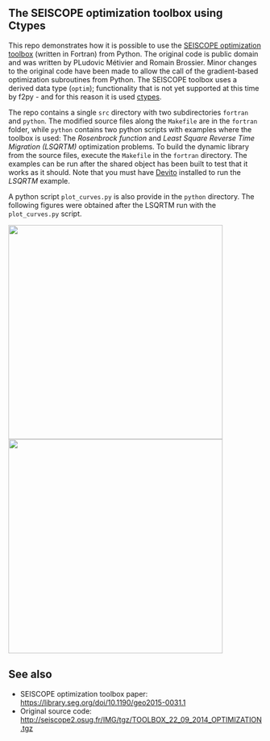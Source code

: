 The SEISCOPE optimization toolbox using Ctypes
----------------------------------------------

This repo demonstrates how it is possible to use the [SEISCOPE optimization toolbox](https://seiscope2.osug.fr/SEISCOPE-OPTIMIZATION-TOOLBOX?lang=fr) (written in Fortran) from Python. The original code is public domain and was written by PLudovic Métivier
and Romain Brossier. Minor changes to the original code have been made to allow the call of the gradient-based optimization subroutines from Python. The SEISCOPE toolbox uses a derived data type (`optim`); functionality that is not yet supported at this time by f2py - and for this reason it is used [ctypes](https://docs.python.org/3/library/ctypes.html).

The repo contains a single `src` directory with two subdirectories `fortran` and `python`. The modified source files along the `Makefile` are in the `fortran ` folder, while `python` contains two python scripts with examples where the toolbox is used: The *Rosenbrock function* and *Least Square Reverse Time Migration (LSQRTM)* optimization problems. To build the dynamic library from the source files, execute the `Makefile` in the `fortran` directory. The examples can be run after the shared
object has been built to test that it works as it should. Note that you must have [Devito](https://www.devitoproject.org/) installed to run the *LSQRTM* example.

A python script `plot_curves.py` is also provide in the `python` directory. The following figures were obtained after the LSQRTM run with the `plot_curves.py` script.

<img src="https://github.com/ofmla/seiscope_opt_toolbox_w_ctypes/blob/main/src/python/computationalcost_curves.svg" width="425"/> <img src="https://github.com/ofmla/seiscope_opt_toolbox_w_ctypes/blob/main/src/python/convergence_curves.svg" width="425"/> 

See also
------
 * SEISCOPE optimization toolbox paper: https://library.seg.org/doi/10.1190/geo2015-0031.1
 * Original source code: http://seiscope2.osug.fr/IMG/tgz/TOOLBOX_22_09_2014_OPTIMIZATION.tgz
